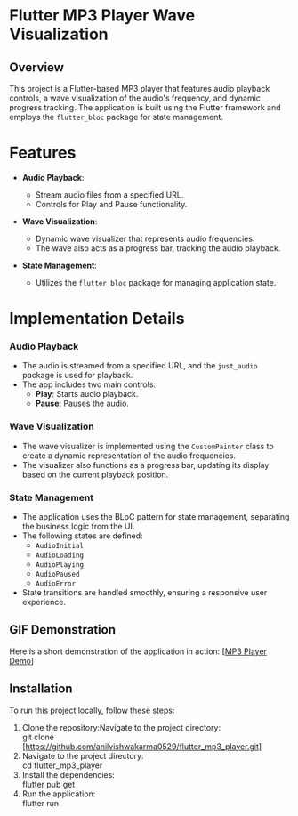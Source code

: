 # Flutter MP3 Player Wave Visualization

## Overview

This project is a Flutter-based MP3 player that features audio playback controls, a wave visualization of the audio's frequency, and dynamic progress tracking. The application is built using the Flutter framework and employs the `flutter_bloc` package for state management.

# Features

- **Audio Playback**: 
  - Stream audio files from a specified URL.
  - Controls for Play and Pause functionality.

- **Wave Visualization**: 
  - Dynamic wave visualizer that represents audio frequencies.
  - The wave also acts as a progress bar, tracking the audio playback.

- **State Management**: 
  - Utilizes the `flutter_bloc` package for managing application state.


# Implementation Details

### Audio Playback

- The audio is streamed from a specified URL, and the `just_audio` package is used for playback.
- The app includes two main controls:
  - **Play**: Starts audio playback.
  - **Pause**: Pauses the audio.

### Wave Visualization

- The wave visualizer is implemented using the `CustomPainter` class to create a dynamic representation of the audio frequencies.
- The visualizer also functions as a progress bar, updating its display based on the current playback position.

### State Management

- The application uses the BLoC pattern for state management, separating the business logic from the UI.
- The following states are defined:
  - `AudioInitial`
  - `AudioLoading`
  - `AudioPlaying`
  - `AudioPaused`
  - `AudioError`
- State transitions are handled smoothly, ensuring a responsive user experience.
  
## GIF Demonstration

 Here is a short demonstration of the application in action:
 [[MP3 Player Demo](https://github.com/anilvzecdata/flutter_mp3_player/blob/master/lib/assets/gif/VID-20241115-WA0005-ezgif.com-optimize.gif)]
 
 
## Installation

To run this project locally, follow these steps:

1. Clone the repository:Navigate to the project directory:<br/> git clone [https://github.com/anilvishwakarma0529/flutter_mp3_player.git]
2. Navigate to the project directory:<br/> cd flutter_mp3_player
3. Install the dependencies:<br/>flutter pub get
4. Run the application:<br/> flutter run
